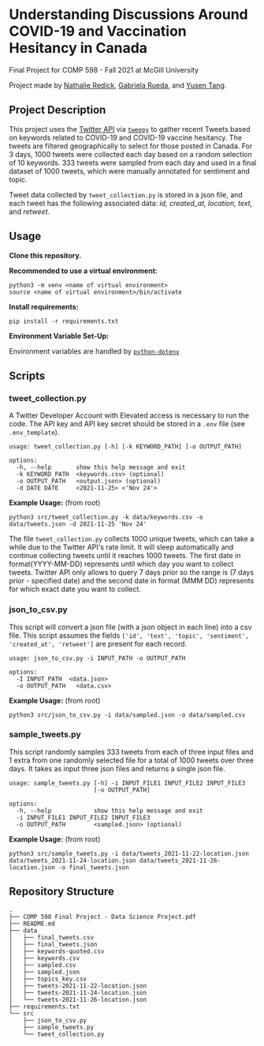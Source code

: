 # Understanding Discussions Around COVID-19 and Vaccination Hesitancy in Canada
Final Project for COMP 598 - Fall 2021 at McGill University

Project made by [Nathalie Redick](https://github.com/nredick), [Gabriela Rueda](https://github.com/gabrueda), and [Yusen Tang](https://github.com/TeachFakerPlayingMid).

## Project Description

This project uses the [Twitter API](https://developer.twitter.com/en/docs/twitter-api) via [`tweepy`](https://www.tweepy.org) to gather recent Tweets based on keywords related to COVID-19 and COVID-19 vaccine hesitancy. The tweets are filtered geographically to select for those posted in Canada. For 3 days, 1000 tweets were collected each day based on a random selection of 10 keywords. 333 tweets were sampled from each day and used in a final dataset of 1000 tweets, which were manually annotated for sentiment and topic. 

Tweet data collected by `tweet_collection.py` is stored in a json file, and each tweet has the following associated data: _id, created_at, location, text,_ and _retweet_. 

## Usage 

**Clone this repository.**

**Recommended to use a virtual environment:**

```
python3 -m venv <name of virtual environment>
source <name of virtual environment>/bin/activate
```

**Install requirements:** 

```
pip install -r requirements.txt
```

**Environment Variable Set-Up:** 

Environment variables are handled by [`python-dotenv`](https://pypi.org/project/python-dotenv/)

## Scripts

### tweet_collection.py
A Twitter Developer Account with Elevated access is necessary to run the code. The API key and API key secret should be stored in a `.env` file (see `.env_template`).

```
usage: tweet_collection.py [-h] [-k KEYWORD_PATH] [-o OUTPUT_PATH]

options:
  -h, --help       show this help message and exit
  -k KEYWORD_PATH  <keywords.csv> (optional)
  -o OUTPUT_PATH   <output.json> (optional)
  -d DATE DATE     <2021-11-25> <'Nov 24'>
```

**Example Usage:** (from root)

```
python3 src/tweet_collection.py -k data/keywords.csv -o data/tweets.json -d 2021-11-25 'Nov 24'
```

The file `tweet_collection.py` collects 1000 unique tweets, which can take a while due to the Twitter API's rate limit. It will sleep automatically and continue collecting tweets until it reaches 1000 tweets. The first date in format(YYYY-MM-DD) represents until which day you want to collect tweets. Twitter API only allows to query 7 days prior so the range is (7 days prior - specified date) and the second date in format (MMM DD) represents for which exact date you want to collect.

### json_to_csv.py

This script will convert a json file (with a json object in each line) into a csv file.
This script assumes the fields `['id', 'text', 'topic', 'sentiment', 'created_at', 'retweet']` are present for each record.
```
usage: json_to_csv.py -i INPUT_PATH -o OUTPUT_PATH

options:
  -I INPUT_PATH  <data.json>
  -o OUTPUT_PATH   <data.csv>
```

**Example Usage:** (from root)

```
python3 src/json_to_csv.py -i data/sampled.json -o data/sampled.csv
```

### sample_tweets.py

This script randomly samples 333 tweets from each of three input files and 1 extra from one randomly selected file for a total of 1000 tweets over three days. It takes as input three json files and returns a single json file.

```
usage: sample_tweets.py [-h] -i INPUT_FILE1 INPUT_FILE2 INPUT_FILE3
                        [-o OUTPUT_PATH]

options:
  -h, --help            show this help message and exit
  -i INPUT_FILE1 INPUT_FILE2 INPUT_FILE3
  -o OUTPUT_PATH        <sampled.json> (optional)
```

**Example Usage:** (from root)

```
python3 src/sample_tweets.py -i data/tweets_2021-11-22-location.json data/tweets_2021-11-24-location.json data/tweets_2021-11-26-location.json -o final_tweets.json
```

## Repository Structure

```
.
├── COMP 598 Final Project - Data Science Project.pdf
├── README.md
├── data
│   ├── final_tweets.csv
│   ├── final_tweets.json
│   ├── keywords-quoted.csv
│   ├── keywords.csv
│   ├── sampled.csv
│   ├── sampled.json
│   ├── topics_key.csv
│   ├── tweets-2021-11-22-location.json
│   ├── tweets-2021-11-24-location.json
│   └── tweets-2021-11-26-location.json
├── requirements.txt
└── src
    ├── json_to_csv.py
    ├── sample_tweets.py
    └── tweet_collection.py
```
